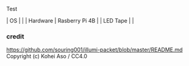Test


| OS | |
| Hardware | Rasberry Pi 4B |
| LED Tape | |


### credit
https://github.com/souring001/illumi-packet/blob/master/README.md
Copyright (c) Kohei Aso / CC4.0
